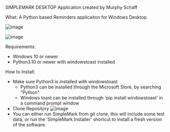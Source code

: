 SIMPLEMARK DESKTOP
Application created by Murphy Schaff

What: A Python based Reminders applicaiton for Windows Desktop.

![image](https://github.com/murphyschaff/SimpleMark-Desktop/assets/97986240/f1b55f00-dbc3-4ee7-af8b-ccd3286f47ff)

![image](https://github.com/murphyschaff/SimpleMark-Desktop/assets/97986240/f116910b-08f3-44f9-a1d9-5356d41bd999)

Requirements:
- Windows 10 or newer
- Python3.10 or newer with windowstoast installed


How to Install:
- Make sure Python3 is installed with windowstoast
    - Python3 can be installed through the Microsoft Store, by searching "Python"
    - Windows toast can be installed through 'pip install windowstoast' in a command prompt window
- Clone Repository
![image](https://github.com/murphyschaff/SimpleMark-Desktop/assets/97986240/0dc58088-492c-4349-b1d4-79478b4e70c5)
- You can either run SimpleMark from git clone, this will include some test data, or run the 'SimpleMark Installer' shortcut to install a fresh version of the software.

